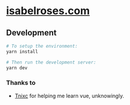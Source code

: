 # [isabelroses.com](https://isabelroses.com)

## Development

```sh
# To setup the environment:
yarn install

# Then run the development server:
yarn dev
```

### Thanks to

- [Tnixc](https://github.com/Tnixc/website-v2) for helping me learn vue, unknowingly.
